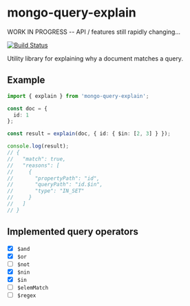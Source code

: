 # mongo-query-explain

WORK IN PROGRESS -- API / features still rapidly changing...

[![Build Status](https://travis-ci.org/CrossLead/mongo-query-explain.svg?branch=master)](https://travis-ci.org/CrossLead/mongo-query-explain)

Utility library for explaining why a document matches a query.

## Example

```typescript
import { explain } from 'mongo-query-explain';

const doc = {
  id: 1
};

const result = explain(doc, { id: { $in: [2, 3] } });

console.log(result);
// {
//   "match": true,
//   "reasons": [
//     {
//       "propertyPath": "id",
//       "queryPath": "id.$in",
//       "type": "IN_SET"
//     }
//   ]
// }
```

## Implemented query operators

* [x] `$and`
* [x] `$or`
* [ ] `$not`
* [x] `$nin`
* [x] `$in`
* [ ] `$elemMatch`
* [ ] `$regex`
